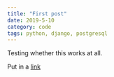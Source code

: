 ```yaml
---
title: "First post"
date: 2019-5-10
category: code
tags: python, django, postgresql
---
```

Testing whether this works at all.

Put in a [link](https://nieuws.link)


